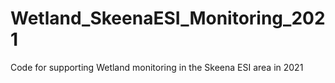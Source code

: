 # Wetland_SkeenaESI_Monitoring_2021
Code for supporting Wetland monitoring in the Skeena ESI area in 2021
